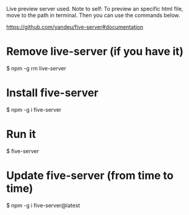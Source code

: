 Live preview server used.
Note to self: To preview an specific html file, move to the path in terminal. Then you can use the commands below.

https://github.com/yandeu/five-server#documentation


# Remove live-server (if you have it)
$ npm -g rm live-server

# Install five-server
$ npm -g i five-server

# Run it
$ five-server

# Update five-server (from time to time)
$ npm -g i five-server@latest
